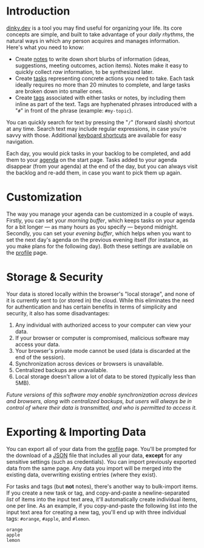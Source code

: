 # Introduction

[dinky.dev](https://dinky.dev) is a tool you may find useful for organizing your life. Its core concepts are simple, and built to take advantage of your *daily rhythms*, the natural ways in which any person acquires and manages information. Here's what you need to know:

* Create [notes](https://dinky.dev/notes) to write down short blurbs of information (ideas, suggestions, meeting outcomes, action items). Notes make it easy to quickly collect *raw* information, to be synthesized later.
* Create [tasks](https://dinky.dev/tasks) representing concrete actions you need to take. Each task ideally requires no more than 20 minutes to complete, and large tasks are broken down into smaller ones.
* Create [tags](https://dinky.dev/tags) associated with either tasks or notes, by including them inline as part of the text. Tags are hyphenated phrases introduced with a "`#`" in front of the phrase (example: `#my-topic`).

You can quickly search for text by pressing the "`/`" (forward slash) shortcut at any time. Search text may include regular expressions, in case you're savvy with those. Additional [keyboard shortcuts](https://dinky.dev/help#keyboard-shortcuts) are available for easy navigation.

Each day, you would pick tasks in your backlog to be completed, and add them to your [agenda](https://dinky.dev/) on the start page. Tasks added to your agenda disappear (from your agenda) at the end of the day, but you can always visit the backlog and re-add them, in case you want to pick them up again.

# Customization

The way you manage your agenda can be customized in a couple of ways. Firstly, you can set your *morning buffer*, which keeps tasks on your agenda for a bit longer — as many hours as you specify — beyond midnight. Secondly, you can set your *evening buffer*, which helps when you want to set the next day's agenda on the previous evening itself (for instance, as you make plans for the following day). Both these settings are available on the [profile](https://dinky.dev/profile) page.

# Storage & Security

Your data is stored locally within the browser's "local storage", and none of it is currently sent to (or stored in) the cloud. While this eliminates the need for authentication and has certain benefits in terms of simplicity and security, it also has some disadvantages:

1. Any individual with authorized access to your computer can view your data.
2. If your browser or computer is compromised, malicious software may access your data.
3. Your browser's private mode cannot be used (data is discarded at the end of the session).
4. Synchronization across devices or browsers is unavailable.
5. Centralized backups are unavailable.
6. Local storage doesn't allow a lot of data to be stored (typically less than 5MB).

*Future versions of this software may enable synchronization across devices and browsers, along with centralized backups, but users will always be in control of where their data is transmitted, and who is permitted to access it.*

# Exporting & Importing Data

You can export all of your data from the [profile](https://dinky.dev/profile) page. You'll be prompted for the download of a [JSON](https://www.json.org) file that includes all your data, **except** for any sensitive settings (such as credentials). You can import previously exported data from the same page. Any data you import will be merged into the existing data, overwriting existing entries (where they exist).

For tasks and tags (but **not** notes), there's another way to bulk-import items. If you create a new task or tag, and copy-and-paste a newline-separated *list* of items into the input text area, it'll automatically create individual items, one per line. As an example, if you copy-and-paste the following list into the input text area for creating a new tag, you'll end up with three individual tags: `#orange`, `#apple`, and `#lemon`.

```
orange
apple
lemon
```
